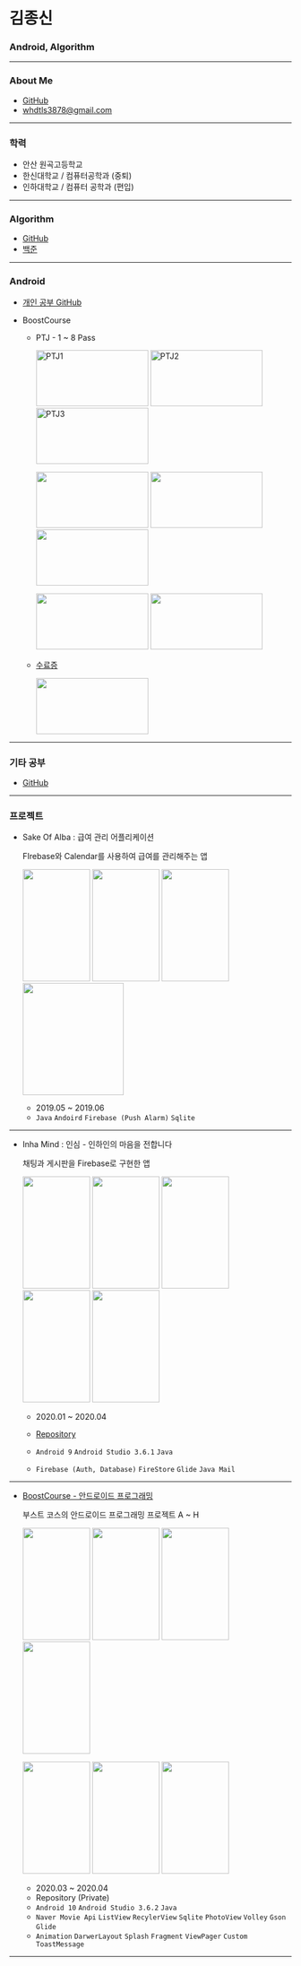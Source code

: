 # **김종신**

### Android, Algorithm

------

### About Me

- [GitHub](https://github.com/JJJoonngg)
- whdtls3878@gmail.com

------

### 학력

- 안산 원곡고등학교
- 한신대학교 / 컴퓨터공학과 (중퇴)
- 인하대학교 / 컴퓨터 공학과 (편입)

------

### Algorithm

- [GitHub](https://github.com/JJJoonngg/Algorithm)
- [백준](https://www.acmicpc.net/user/whdtls3878)

------

### Android

- [개인 공부 GitHub](https://github.com/JJJoonngg/AndroidStudy)

- BoostCourse 

  - PTJ - 1 ~ 8 Pass

    <img width="200" height = "100" alt="PTJ1" src="https://user-images.githubusercontent.com/52276038/77164794-5a6ed980-6af4-11ea-8b3c-1afe4f433f4c.png">  <img src ="https://user-images.githubusercontent.com/52276038/77546692-9092cb80-6eef-11ea-8409-ea748167d327.png" width = "200" height = "100" alt = "PTJ2">  <img src = "https://user-images.githubusercontent.com/52276038/77546699-925c8f00-6eef-11ea-81b3-261b45c45158.png" width = "200" height = "100" alt = "PTJ3">

    <img src = "https://user-images.githubusercontent.com/52276038/77820959-8825d500-7129-11ea-96ba-5c3a0d2e4dd6.png" width = "200" height = "100">  <img src = "https://user-images.githubusercontent.com/52276038/79060231-b07f0900-7cbd-11ea-82bc-c95b7e3aad1e.png" width = "200" height = "100">  <img src = "https://user-images.githubusercontent.com/52276038/80184393-790d4680-8645-11ea-95ee-91b29073dd6f.png" width = "200" height = "100">

    <img src = "https://user-images.githubusercontent.com/52276038/80730472-990ca080-8b44-11ea-8838-e4aa6913ed0c.png" width = "200" height = "100">  <img src = "https://user-images.githubusercontent.com/52276038/80913420-72867980-8d7f-11ea-8184-5e86d3ddcd52.png" width = "200" height = "100">

  - [수료증](http://www.edwith.org/certificate/A20200503-702943?langCode=ko)

    <img src = "https://user-images.githubusercontent.com/52276038/80913422-74503d00-8d7f-11ea-8898-377f4fd16599.png" width = "200" height = "100">

  

------

### 기타 공부

- [GitHub](https://github.com/JJJoonngg/etc)

------

### 프로젝트

- Sake Of Alba : 급여 관리 어플리케이션

  FIrebase와 Calendar를 사용하여 급여를 관리해주는 앱

  <img width = "120" height = "200" src ="https://user-images.githubusercontent.com/52276038/79724724-f58ce600-8322-11ea-9701-b17f46f2433a.png">  <img width = "120" height = "200" src ="https://user-images.githubusercontent.com/52276038/79724734-f887d680-8322-11ea-80d2-98e92891a97d.png">  <img width = "120" height = "200" src ="https://user-images.githubusercontent.com/52276038/79724736-f9206d00-8322-11ea-8348-7d570ac795ec.png">  <img width = "180" height = "200" src ="https://user-images.githubusercontent.com/52276038/79724738-f9b90380-8322-11ea-8d2c-939e7a3e8f87.png">

  - 2019.05 ~ 2019.06
  - `Java` `Andoird` `Firebase (Push Alarm)` `Sqlite`

---

- Inha Mind : 인심 - 인하인의 마음을 전합니다

  채팅과 게시판을 Firebase로 구현한 앱

  <img width = "120" height = "200" src ="https://user-images.githubusercontent.com/52276038/79721738-d3449980-831d-11ea-9a45-a7750287cfd0.png">  <img width = "120" height = "200" src ="https://user-images.githubusercontent.com/52276038/79721743-d8094d80-831d-11ea-9268-64f320a4c0b9.png">  <img width = "120" height = "200" src ="https://user-images.githubusercontent.com/52276038/79721935-29b1d800-831e-11ea-9709-af762b2ebc02.png">  <img width = "120" height = "200" src ="https://user-images.githubusercontent.com/52276038/79721943-2cacc880-831e-11ea-9bba-590af2365124.png">  <img width = "120" height = "200" src ="https://user-images.githubusercontent.com/52276038/79721949-2e768c00-831e-11ea-8b60-bc7842bd7714.png">

  - 2020.01 ~ 2020.04

  - [Repository](https://github.com/JJJoonngg/inhaMind)

  - `Android 9` `Android Studio 3.6.1` `Java`

  - `Firebase (Auth, Database)` `FireStore` `Glide` `Java Mail` 

------

- [BoostCourse - 안드로이드 프로그래밍](https://www.edwith.org/boostcourse-android)

  부스트 코스의 안드로이드 프로그래밍 프로젝트 A ~ H

  <img width = "120" height = "200" src ="https://user-images.githubusercontent.com/52276038/80609918-a7d75280-8a73-11ea-922e-285e668eb71d.gif">  <img width = "120" height = "200" src ="https://user-images.githubusercontent.com/52276038/80609940-adcd3380-8a73-11ea-93ff-b12d244fde4a.png">  <img width = "120" height = "200" src ="https://user-images.githubusercontent.com/52276038/80609941-adcd3380-8a73-11ea-811e-8e7d921dca66.png">  <img width = "120" height = "200" src ="https://user-images.githubusercontent.com/52276038/80609942-ae65ca00-8a73-11ea-9aea-3f3c3fea3ec3.png">

  <img width = "120" height = "200" src ="https://user-images.githubusercontent.com/52276038/80609943-aefe6080-8a73-11ea-8c51-d51d9be526cd.png">  <img width = "120" height = "200" src ="https://user-images.githubusercontent.com/52276038/80609944-aefe6080-8a73-11ea-85bc-2f2ccfed691f.gif">  <img width = "120" height = "200" src ="https://user-images.githubusercontent.com/52276038/80609946-af96f700-8a73-11ea-8295-3361a804dabc.gif">

  - 2020.03 ~ 2020.04
  - Repository (Private)
  - `Android 10` `Android Studio 3.6.2` `Java`
  - `Naver Movie Api` `ListView` `RecylerView` `Sqlite` `PhotoView` `Volley` `Gson` `Glide`
  - `Animation` `DarwerLayout` `Splash` `Fragment` `ViewPager` `Custom ToastMessage`

---

